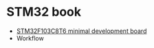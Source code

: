 # STM32 book


- [STM32F103C8T6 minimal development board](https://github.com/asakasinsky/STM32/blob/master/STM32F103C8T6_minimal_dev_board/README.md)
- Workflow
